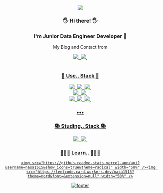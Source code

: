 
<p align='center'>
    <img src="https://capsule-render.vercel.app/api?type=waving&color=auto&height=300&section=header&text=I'am%20NASA1515&fontSize=90&animation=fadeIn&fontAlignY=38&desc=learning%20and%20Working%20up%20Data%20Enginnering%20From%20Korea!&descAlignY=51&descAlign=62"/>
</p>

<div align = "center">

### 🖐 Hi there! 🖐
### I'm Junior Data Engineer Developer 🌱
My Blog and Contact from 

<div align = "center">
    <a href="https://nasa1515.com/"> <img src="https://img.shields.io/badge/DevBlog-6799FF?&logo=Micro.blog&logoColor=white"/>&nbsp
    <a href="mailto:ws.nasa1515@gmail.com"> <img src="https://img.shields.io/badge/Gmail-D44638?&logo=Gmail&logoColor=white"/>&nbsp
</div> 


<br/>

### 📖 Use.. Stack 📖

<p align="center">
    <img src="https://img.shields.io/badge/Python-007396?&logo=Python&logoColor=white"/>&nbsp
    <img src="https://img.shields.io/badge/PySpark-FF7F50?&logo=apachespark&logoColor=white"/>&nbsp
    <img src="https://img.shields.io/badge/Bash,Shell-A9A9A9?&logo=gnubash&logoColor=white"/>&nbsp
    <br>
    <img src="https://img.shields.io/badge/MariaDB-4479A1&logo=mariadb&logoColor=white"/>&nbsp
    <img src="https://img.shields.io/badge/MySQL-4479A1?&logo=MySQL&logoColor=white"/>&nbsp
    <br>
    <img src="https://img.shields.io/badge/Azure-1E90FF?&logo=icloud&logoColor=white"/>&nbsp
    <img src="https://img.shields.io/badge/GCP-FFE5CC?&logo=googlecloud&logoColor=white"/>&nbsp
    <img src="https://img.shields.io/badge/Databricks-FF0000?&logo=databricks&logoColor=white"/>&nbsp
</p>

<h3 align="center">•••</h3>

### 📚 Studing.. Stack 📚

<p align="center">
    <img src="https://img.shields.io/badge/Docker-4479A1?&logo=docker&logoColor=white"/>&nbsp
    <img src="https://img.shields.io/badge/Kubernetes-lightgray?&logo=kubernetes&logoColor=white"/>&nbsp
</p>

### 🧘🏻‍♂️ Learn.. 🧘🏻‍♂️

    <img src="https://github-readme-stats.vercel.app/api?username=nasa1515&show_icons=true&theme=radical" width="50%" /><img src="https://leetcode.card.workers.dev/nasa1515?theme=nord&font=&extension=null" width="50%" />
</p>

</div>

<p align="center">
  <img src="https://capsule-render.vercel.app/api?type=slice&color=auto&height=100&section=footer" alt="footer">
</p>

